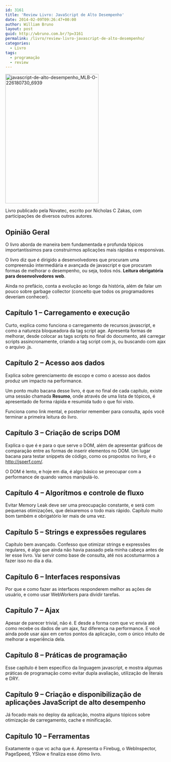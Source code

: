 ```yaml
---
id: 3161
title: 'Review Livro: JavaScript de Alto Desempenho'
date: 2014-02-09T09:26:47+00:00
author: William Bruno
layout: post
guid: http://wbruno.com.br/?p=3161
permalink: /livro/review-livro-javascript-de-alto-desempenho/
categories:
  - Livro
tags:
  - programação
  - review
---
```

<img src="/wp-content/uploads/2014/02/javascript-de-alto-desempenho_MLB-O-226180730_6939.jpg" alt="javascript-de-alto-desempenho_MLB-O-226180730_6939" width="292" height="405" class="aligncenter size-full wp-image-3162" />

Livro publicado pela Novatec, escrito por Nicholas C Zakas, com participações de diversos outros autores.

## Opinião Geral

O livro aborda de maneira bem fundamentada e profunda tópicos importantíssimos para construirmos aplicações mais rápidas e responsivas.

O livro diz que é dirigido a desenvolvedores que procuram uma compreensão intermediária e avançada de javascript e que procuram formas de melhorar o desempenho, ou seja, todos nós. **Leitura obrigatória para desenvolvedores web**.

Ainda no prefácio, conta a evolução ao longo da história, além de falar um pouco sobre garbage collector (conceito que todos os programadores deveriam conhecer).

<!--more-->

## Capítulo 1 &#8211; Carregamento e execução

Curto, explica como funciona o carregamento de recursos javascript, e como a natureza bloqueadora da tag script age. Apresenta formas de melhorar, desde colocar as tags scripts no final do documento, até carregar scripts assincronamente, criando a tag script com js, ou buscando com ajax o arquivo .js.

## Capítulo 2 &#8211; Acesso aos dados

Explica sobre gerenciamento de escopo e como o acesso aos dados produz um impacto na performance.

Um ponto muito bacana desse livro, é que no final de cada capítulo, existe uma sessão chamada **Resumo**, onde através de uma lista de tópicos, é apresentado de forma rápida e resumida tudo o que foi visto.

Funciona como link mental, e posterior remember para consulta, após você terminar a primeira leitura do livro.

## Capítulo 3 &#8211; Criação de scrips DOM

Explica o que é e para o que serve o DOM, além de apresentar gráficos de comparação entre as formas de inserir elementos no DOM. Um lugar bacana para testar snippets de código, como os propostos no livro, é o <a href="http://jsperf.com/" rel="nofollow">http://jsperf.com/</a>.

O DOM é lento, e hoje em dia, é algo básico se preocupar com a performance de quando vamos manipulá-lo.

## Capítulo 4 &#8211; Algorítmos e controle de fluxo

Evitar Memory Leak deve ser uma preocupação constante, e será com pequenas otimizações, que deixaremos o todo mais rápido. Capítulo muito bom também e obrigatório ler mais de uma vez.

## Capítulo 5 &#8211; Strings e expressões regulares

Capítulo bem avançado. Confesso que otimizar strings e expressões regulares, é algo que ainda não havia passado pela minha cabeça antes de ler esse livro. Vai servir como base de consulta, até nos acostumarmos a fazer isso no dia a dia.

## Capítulo 6 &#8211; Interfaces responsivas

Por que e como fazer as interfaces responderem melhor as ações de usuário, e como usar WebWorkers para dividir tarefas.

## Capítulo 7 &#8211; Ajax

Apesar de parecer trivial, não é. E desde a forma com que vc envia até como recebe os dados de um ajax, faz diferença na performance. E você ainda pode usar ajax em certos pontos da aplicação, com o único intuito de melhorar a experiência dela.

## Capítulo 8 &#8211; Práticas de programação

Esse capítulo é bem específico da linguagem javascript, e mostra algumas práticas de programação como evitar dupla avaliação, utilização de literais e DRY.

## Capítulo 9 &#8211; Criação e disponibilização de aplicações JavaScript de alto desempenho

Já focado mais no deploy da aplicação, mostra alguns tópicos sobre otimização de carregamento, cache e minificação.

## Capítulo 10 &#8211; Ferramentas

Exatamente o que vc acha que é. Apresenta o Firebug, o WebInspector, PageSpeed, YSlow e finaliza esse ótimo livro.
